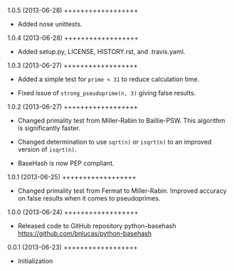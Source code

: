 1.0.5 (2013-06-28)
++++++++++++++++++

- Added nose unittests.

1.0.4 (2013-06-28)
++++++++++++++++++

- Added setup.py, LICENSE, HISTORY.rst, and .travis.yaml.

1.0.3 (2013-06-27)
++++++++++++++++++

- Added a simple test for `prime < 31` to reduce calculation time.

- Fixed issue of `strong_pseudoprime(n, 3)` giving false results.

1.0.2 (2013-06-27)
++++++++++++++++++

- Changed primality test from Miller-Rabin to Baillie-PSW. This algorithm is
  significantly faster.

- Changed determination to use `sqrt(n)` or `isqrt(n)` to an improved version of
  `isqrt(n)`.

- BaseHash is now PEP compliant.

1.0.1 (2013-06-25)
++++++++++++++++++

- Changed primality test from Fermat to Miller-Rabin. Improved accuracy on false
  results when it comes to pseudoprimes.

1.0.0 (2013-06-24)
++++++++++++++++++

- Released code to GitHub repository python-basehash
  https://github.com/bnlucas/python-basehash

0.0.1 (2013-06-23)
++++++++++++++++++

- Initialization
